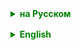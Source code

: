 <details style="margin-top: 16px">
  <summary style="cursor: pointer; color: green;"><b>на Русском</b></summary>

**Кодекс участия в проекте**

1. **Коллективность:** Участие в проекте возможно исключительно в рамках командной работы. Работы, выполненные индивидуально, не будут приниматься.

2. **Объединенные усилия:** Основной акцент проекта делается на совместной разработке, координации действий и совместном планировании.

3. **Слоистая архитектура:** Проект должен быть структурирован на разные слои, включая:
    - **Модель:** Отражает основные сущности и объекты вашего проекта.
    - **Сервис:** Отвечает за бизнес-логику и обработку данных.
    - **Репозиторий:** Управляет хранением и доступом к данным.
    - **Презентационный слой:** Отвечает за интерфейс пользователя и взаимодействие с ним.

   Такое разделение помогает упростить процесс разработки, облегчает тестирование и поддержку проекта, а также делает его более гибким к изменениям.

4. **Практическое применение навыков:** В ходе проекта вы будете иметь возможность применить и закрепить на практике знания, полученные на данном этапе курса, включая:
    - Работу с циклами и условиями
    - Применение типизации данных
    - Реализацию коллекций и структур данных
    - Работу с классами и объектами
    - Применение паттернов проектирования

5. **Цель обучения:** Одной из ведущих целей нашего проекта является обучение навыкам взаимодействия в команде, что является ключевым моментом в современной разработке.

6. **Ценность навыков:** Помимо технической стороны, проект акцентирует внимание на развитии межличностных навыков, таких как коммуникация, планирование и координация действий внутри команды. Эти навыки на вес золота в современной профессиональной среде.


Я призываю каждого придерживаться этих принципов, так как именно они помогут вам быть успешными в вашей будущей карьере.

---
### О слоях
Приложение, как минимум, должно иметь следующие слои:

1. **Слой моделей (Model Layer)**:
    - Определение основных сущностей: `Книга`, `Читатель`, `Пользователь`, `Роль` и т.д.
    - Определение атрибутов каждой сущности и методов доступа.

2. **Слой репозитория (Repository Layer)**:
    - Отвечает за прямую работу с данными (в вашем случае это структуры данных, такие как `MyArrayList` или `MyLinkedList`).
    - Методы для добавления, удаления, обновления и извлечения данных.

3. **Сервисный слой (Service Layer)**:
    - Содержит бизнес-логику приложения.
    - Методы, такие как `взятьКнигу`, `вернутьКнигу`, `зарегистрироватьПользователя` и т.д.
    - Взаимодействует со слоем репозитория для доступа к данным.

4. **Презентационный слой (Presentation Layer)**:
    - В вашем случае это консольное меню.
    - Отвечает за взаимодействие с пользователем, отображение информации и обработку пользовательского ввода.

---
### JUnit тесты

**Требования к сервисному слою проекта**

Для обеспечения надежности и качества вашего программного продукта, важно, чтобы код был хорошо протестирован. Сервисный слой, являясь сердцем нашего приложения, играет ключевую роль в обеспечении его функциональности и производительности.

1. **Покрытие JUnit тестами:** Сервисный слой проекта должен быть покрыт JUnit тестами как минимум на 80%. Это обеспечит высокую степень уверенности в корректности работы кода.

2. **Комплексное тестирование:** Тесты должны не только проверять очевидные и прямые сценарии использования, но и потенциальные краевые случаи и ситуации, которые могут возникнуть при реальной эксплуатации.

3. **Регулярное обновление тестов:** По мере развития и изменения проекта, тесты должны регулярно обновляться, чтобы отражать текущее состояние программы.

Следуя этим требованиям, мы обеспечиваем высокое качество нашего продукта и уверенность в его надежности для пользователей.


## Predicate

`Predicate` в Java - это функциональный интерфейс, который представляет собой условие или предикат, принимающий один аргумент и возвращающий значение типа `boolean`. Он определен в пакете `java.util.function` и содержит один метод `test`, который оценивает условие на заданном аргументе.

Напомню, функциональные интерфейсы – это интерфейсы, которые содержат ровно один абстрактный метод.


Под "предикатом" понимается функция, которая принимает один аргумент и возвращает значение типа `boolean`. То есть это функция, которая выполняет какое-то условие и возвращает `true`, если условие выполняется, и `false` в противном случае.

Функциональный интерфейс `Predicate<T>` предоставляет метод `test(T t)`, который выполняет тестирование объекта типа `T` и возвращает `true` или `false`.

Примеры использования предиката:

- Проверка, является ли число положительным;
- Проверка, является ли строка пустой;
- Проверка, является ли значение в поле `age` объекта типа `Person` меньше 21;

Если обобщить предикат используется для **Проверки, соответствует ли объект заданным критериям**.


Прототип метода `test` выглядит следующим образом:

```
boolean test(T t);
```

Где `T` - тип входного аргумента.

Пример использования `Predicate`:

```
Predicate<String> isNotEmpty = s -> !s.isEmpty();
System.out.println(isNotEmpty.test("Hello"));  // Выводит true
System.out.println(isNotEmpty.test(""));       // Выводит false
```

```

public class PredicateExample {
    public static void main(String[] args) {
        Predicate<String> isLongerThan3 = new Predicate<String>() {
            @Override
            public boolean test(String s) {
                return s.length() > 3;
            }
        };
        
        System.out.println(isLongerThan3.test("foo"));  // Выведет: false
        System.out.println(isLongerThan3.test("foobar"));  // Выведет: true
        
       
    }
}
```

### Использование лямбда-выражения
```
Predicate<Integer> isPositive = x -> x > 0;
System.out.println(isPositive.test(-10));  // Выведет: false
System.out.println(isPositive.test(10));  // Выведет: true
```


</details>

<details style="margin-top: 16px">
  <summary style="cursor: pointer; color: green;"><b>English</b></summary>

**Project Participation Code of Conduct**

1. **Teamwork:** Participation in the project is exclusively within the context of team collaboration. Individually executed work will not be accepted.

2. **Unified Efforts:** The project's primary emphasis is on collective development, coordination of actions, and joint planning.

3. **Layered Architecture:** The project should be structured into different layers, including:
    - **Model:** Reflects the primary entities and objects of your project.
    - **Service:** Manages business logic and data processing.
    - **Repository:** Oversees storage and data access.
    - **Presentation Layer:** Handles user interface and user interaction.

   This separation simplifies the development process, eases testing and maintenance, and makes the project more adaptable to changes.

4. **Practical Skill Application:** Throughout the project, you'll have the opportunity to apply and solidify the knowledge acquired during this stage of the course, encompassing:
    - Working with loops and conditions
    - Implementing data typing
    - Realizing collections and data structures
    - Working with classes and objects
    - Utilizing design patterns

5. **Educational Objective:** One of the paramount goals of our project is to teach teamwork skills, crucial in modern development.

6. **Value of Skills:** Beyond the technical aspects, the project emphasizes the development of interpersonal skills like communication, planning, and action coordination within a team. These skills are invaluable in today's professional environment.

I urge everyone to adhere to these principles, as they will be instrumental in ensuring success in your future careers.

---
### About Layers
The application should, at the very least, have the following layers:

1. **Model Layer**:
    - Define primary entities: `Book`, `Reader`, `User`, `Role`, etc.
    - Define attributes for each entity and access methods.

2. **Repository Layer**:
    - Responsible for direct data work (in your case, data structures such as `MyArrayList` or `MyLinkedList`).
    - Methods for adding, deleting, updating, and retrieving data.

3. **Service Layer**:
    - Contains the application's business logic.
    - Methods like `borrowBook`, `returnBook`, `registerUser`, etc.
    - Interacts with the repository layer for data access.

4. **Presentation Layer**:
    - In your case, this would be a console menu.
    - Manages user interaction, information display, and user input handling.

---

### JUnit Tests

**Service Layer Project Requirements**

To ensure the reliability and quality of your software product, it's essential that the code is thoroughly tested. The service layer, being the heart of our application, plays a pivotal role in ensuring its functionality and performance.

1. **JUnit Test Coverage:** The project's service layer must be covered by JUnit tests at a minimum of 80%. This ensures a high degree of confidence in the code's proper operation.

2. **Comprehensive Testing:** Tests should not only check apparent and direct use-case scenarios but also potential edge cases and situations that might arise in real-world usage.

3. **Regular Test Updates:** As the project evolves and undergoes changes, tests need to be regularly updated to reflect the program's current state.

By adhering to these requirements, we guarantee the high quality of our product and instill confidence in its reliability for users.

</details>